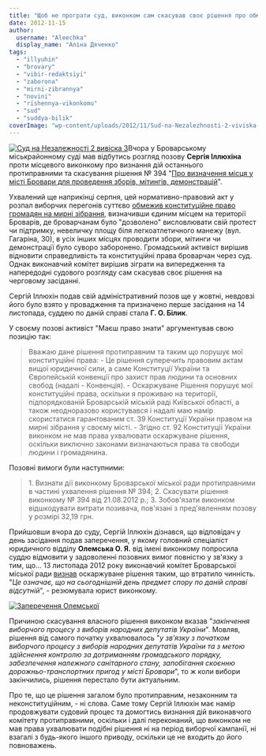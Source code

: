 ```yaml
---
title: "Щоб не програти суд, виконком сам скасував своє рішення про обмеження мирних зібрань у Броварах"
date: 2012-11-15
author: 
  username: "Aleechka"
  display_name: "Аліна Дяченко"
tags: 
  - "illyuhin"
  - "brovary"
  - "vibir-redaktsiyi"
  - "zaborona"
  - "mirni-zibrannya"
  - "novini"
  - "rishennya-vikonkomu"
  - "sud"
  - "suddya-bilik"
coverImage: "wp-content/uploads/2012/11/Sud-na-Nezalezhnosti-2-viviska-3.jpg"
---
```


[![](https://mpz.brovary.org/wp-content/uploads/2012/11/Sud-na-Nezalezhnosti-2-viviska-3.jpg "Суд на Незалежності 2 вивіска 3")](https://mpz.brovary.org/wp-content/uploads/2012/11/Sud-na-Nezalezhnosti-2-viviska-3.jpg)Вчора у Броварському міськрайонному суді мав відбутись розгляд позову **Сергія Іллюхіна** проти місцевого виконкому про визнання дій останнього протиправними та скасування рішення № 394 "[Про визначення місця у місті Бровари для проведення зборів, мітингів, демонстрацій](http://docs.brovary.org/p3930/21.08.2012/394)".

Ухвалений ще наприкінці серпня, цей нормативно-правовий акт у розпал виборчих перегонів суттєво [обмежив конституційне право громадян на мирні зібрання](https://mpz.brovary.org/rishennyam-vikonkomu-obmezheno-pravo-brovarchan-na-mirni-zbori/), визначивши єдиним місцем на території Броварів, де броварчанам було "дозволено" висловлювати свій протест чи підтримку, невеличку площу біля легкоатлетичного манежу (вул. Гагаріна, 30), в усіх інших місцях проводити збори, мітинги чи демонстрації було суворо заборонено. Громадський активіст вирішив відновити справедливість та конституційні права броварчан через суд. Однак виконавчий комітет вирішив зіграти на випередження та напередодні судового розгляду сам скасував своє рішення на черговому засіданні.

Сергій Іллюхін подав свій адміністративний позов ще у жовтні, невдовзі його було взято у провадження та призначено перше засідання на 14 листопада, суддею по даній справі стала **Г. О. Білик**.

У своєму позові активіст "Маєш право знати" аргументував свою позицію так:

> Вважаю дане рішення протиправним та таким що порушує мої конституційні права: - Це рішення суперечить правовим актам вищої юридичної сили, а саме Конституції України та Європейській конвенції про захист прав людини та основних свобод (надалі - Конвенція). - Оскаржуване Рішення порушує мої конституційні права, оскільки я проживаю на території, підпорядкованій Броварській міській раді Київської області, а також неодноразово користувався і надалі маю намір скористатися гарантованим ст. 39 Конституції України правом на мирні зібрання у своєму місті. - Згідно ст. 92 Конституції України виконком не мав права ухвалювати оскаржуване рішення, оскільки виключно законами визначаються права та свободи людини і громадянина.

Позовні вимоги були наступними:

> 1\. Визнати дії виконкому Броварської міської ради протиправними в частині ухвалення рішення № 394; 2. Скасувати рішення виконкому № 394 від 21.08.2012 р.; 3. Зобов'язати виконком відшкодувати витрати позивача, пов'язані з пред'явленням позову у розмірі 32,19 грн.

Прийшовши вчора до суду, Сергій Іллюхін дізнався, що відповідач у день засідання подав заперечення, у якому головний спеціаліст юридичного відділу **Олемська О. Я.** від імені виконкому попросила суддю відмовити у задоволенні позовних вимог повністю у зв'язку з тим, що... 13 листопада 2012 року виконавчий комітет Броварської міської ради [визнав](http://docs.brovary.org/p6011/13.11.2012/532) оскаржуване рішення таким, що втратило чинність. "_Це означає, що на сьогоднішній день предмет спору по даній справі відсутній_", - резюмувала юрист виконкому.

[![](https://mpz.brovary.org/wp-content/uploads/2012/11/Zaperechennya-Olemskoyi.jpg "Заперечення Олемської")](https://mpz.brovary.org/wp-content/uploads/2012/11/Zaperechennya-Olemskoyi.jpg)

Причиною скасування власного рішення виконком вказав "_закінчення виборчого процесу з виборів народних депутатів України_". Мовляв, рішення від самого початку ухвалювалось "_у зв’язку з початком виборчого процесу з виборів народних депутатів України та з метою здійснення контролю за дотриманням громадського порядку, забезпечення належного санітарного стану, запобігання скоєнню дорожньо-транспортних пригод у місті Бровари_", то ж коли вибори закінчились, рішення перестало бути актуальним.

Про те, що це рішення загалом було протиправним, незаконним та неконституційним, - ні слова. Саме тому Сергій Іллюхін має намір продовжувати судовий процес та домогтись визнання дій виконавчого комітету протиправними, оскільки і далі переконаний, що виконком не мав права ухвалювати подібні рішення ні на період виборчої кампанії, ні взагалі з будь-якого іншого приводу, оскільки це не входить до його повноважень.

